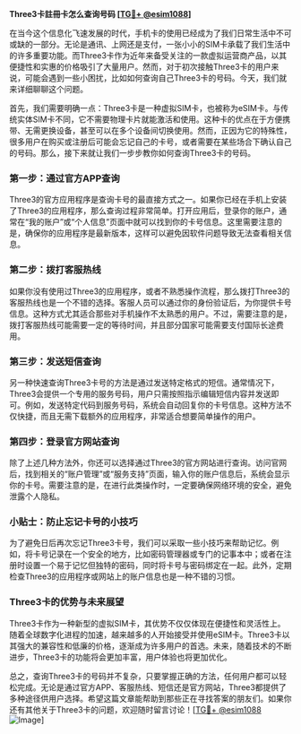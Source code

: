 **Three3卡註冊卡怎么查询号码 [[TG💪+ @esim1088](https://t.me/s/esim1088)]**

在当今这个信息化飞速发展的时代，手机卡的使用已经成为了我们日常生活中不可或缺的一部分。无论是通讯、上网还是支付，一张小小的SIM卡承载了我们生活中的许多重要功能。而Three3卡作为近年来备受关注的一款虚拟运营商产品，以其便捷性和实惠的价格吸引了大量用户。然而，对于初次接触Three3卡的用户来说，可能会遇到一些小困扰，比如如何查询自己Three3卡的号码。今天，我们就来详细聊聊这个问题。

首先，我们需要明确一点：Three3卡是一种虚拟SIM卡，也被称为eSIM卡。与传统实体SIM卡不同，它不需要物理卡片就能激活和使用。这种卡的优点在于方便携带、无需更换设备，甚至可以在多个设备间切换使用。然而，正因为它的特殊性，很多用户在购买或注册后可能会忘记自己的卡号，或者需要在某些场合下确认自己的号码。那么，接下来就让我们一步步教你如何查询Three3卡的号码。

### 第一步：通过官方APP查询

Three3的官方应用程序是查询卡号的最直接方式之一。如果你已经在手机上安装了Three3的应用程序，那么查询过程非常简单。打开应用后，登录你的账户，通常在“我的账户”或“个人信息”页面中就可以找到你的卡号信息。这里需要注意的是，确保你的应用程序是最新版本，这样可以避免因软件问题导致无法查看相关信息。

### 第二步：拨打客服热线

如果你没有使用过Three3的应用程序，或者不熟悉操作流程，那么拨打Three3的客服热线也是一个不错的选择。客服人员可以通过你的身份验证后，为你提供卡号信息。这种方式尤其适合那些对手机操作不太熟悉的用户。不过，需要注意的是，拨打客服热线可能需要一定的等待时间，并且部分国家可能需要支付国际长途费用。

### 第三步：发送短信查询

另一种快速查询Three3卡号的方法是通过发送特定格式的短信。通常情况下，Three3会提供一个专用的服务号码，用户只需按照指示编辑短信内容并发送即可。例如，发送特定代码到服务号码，系统会自动回复你的卡号信息。这种方法不仅快捷，而且无需下载额外的应用程序，非常适合想要简单操作的用户。

### 第四步：登录官方网站查询

除了上述几种方法外，你还可以选择通过Three3的官方网站进行查询。访问官网后，找到相关的“账户管理”或“服务支持”页面，输入你的账户信息后，系统会显示你的卡号。需要注意的是，在进行此类操作时，一定要确保网络环境的安全，避免泄露个人隐私。

### 小贴士：防止忘记卡号的小技巧

为了避免日后再次忘记Three3卡号，我们可以采取一些小技巧来帮助记忆。例如，将卡号记录在一个安全的地方，比如密码管理器或专门的记事本中；或者在注册时设置一个易于记忆但独特的密码，同时将卡号与密码绑定在一起。此外，定期检查Three3的应用程序或网站上的账户信息也是一种不错的习惯。

### Three3卡的优势与未来展望

Three3卡作为一种新型的虚拟SIM卡，其优势不仅仅体现在便捷性和灵活性上。随着全球数字化进程的加速，越来越多的人开始接受并使用eSIM卡。Three3卡以其强大的兼容性和低廉的价格，逐渐成为许多用户的首选。未来，随着技术的不断进步，Three3卡的功能将会更加丰富，用户体验也将更加优化。

总之，查询Three3卡的号码并不复杂，只要掌握正确的方法，任何用户都可以轻松完成。无论是通过官方APP、客服热线、短信还是官方网站，Three3都提供了多种途径供用户选择。希望这篇文章能帮助到那些正在寻找答案的朋友们。如果你还有其他关于Three3卡的问题，欢迎随时留言讨论！[[TG💪+ @esim1088](https://t.me/s/esim1088) ![Image](https://i.postimg.cc/4NQfJmqS/Snipaste-2025-05-13-00-14-12.png)]
